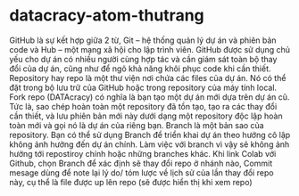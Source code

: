 # datacracy-atom-thutrang
GitHub là sự kết hợp giữa 2 từ, Git – hệ thống quản lý dự án và phiên bản code và Hub – một mạng xã hội cho lập trình viên. GitHub được sử dụng chủ yếu cho dự án có nhiều người cùng hợp tác và cần giám sát toàn bộ thay đổi của dự án, cũng như để ngõ khả năng khôi phục code khi cần thiết.
Repository hay repo là một thư viện nơi chứa các files của dự án. Nó có thể đặt trong bộ lưu trữ của GitHub hoặc trong repository của máy tính local.
Fork repo (DATAcracy) có nghĩa là bạn tạo một dự án mới dựa trên dự án cũ. Tức là, sao chép hoàn toàn một repository đã tồn tạo, tạo ra các thay đổi cần thiết, và lưu phiên bản mới này dưới dạng một repository độc lập hoàn toàn mới và gọi nó là dự án của riêng bạn.
Branch là một bản sao của repository. Bạn có thể sử dụng Branch để triển khai dự án theo hướng cô lập không ảnh hưởng đến dự án chính. Làm việc với branch vì vậy sẽ không ảnh hưởng tới repostiroy chính hoặc những branches khác. Khi link Colab với Github, chọn Branch để xác định sẽ thay đổi repo ở nhánh nào, Commit mesage dùng để note lại lý do/ tóm lược về lịch sử của lần thay đổi repo này, cụ thể là file được up lên repo (sẽ được hiển thị khi xem repo)
